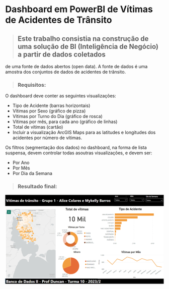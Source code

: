  # Dashboard em PowerBI de Vítimas de Acidentes de Trânsito

>## Este trabalho consistia na construção de uma solução de BI (Inteligência de Negócio) a partir de dados coletados
de uma fonte de dados abertos (open data). A fonte de dados é uma amostra dos conjuntos de dados de acidentes de
trânsito.</p>

>### Requisitos:

O dashboard deve conter as seguintes visualizações:
- Tipo de Acidente (barras horizontais)
- Vítimas por Sexo (gráfico de pizza)
- Vítimas por Turno do Dia (gráfico de rosca)
- Vítimas por mês, para cada ano (gráfico de linhas)
- Total de vítimas (cartão)
- Incluir a visualização ArcGIS Maps para as latitudes e longitudes dos acidentes por número de vítimas.

Os filtros (segmentação dos dados) no dashboard, na forma de lista suspensa, devem controlar todas asoutras visualizações, e devem ser:
- Por Ano
- Por Mês
- Por Dia da Semana

>### Resultado final:

![My Image](dashboard.png)
